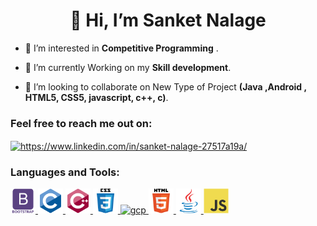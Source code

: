 <h1 align="center">👋 Hi, I’m Sanket Nalage</h1>


- 👀 I’m interested in **Competitive Programming** .

- 🌱 I’m currently Working on my **Skill development**.

- 💞️ I’m looking to collaborate on New Type of Project **(Java ,Android , HTML5, CSS5, javascript, c++, c)**.

<h3 align="left">Feel free to reach me out on:</h3>
<p align="left">
  <a href="https://www.linkedin.com/in/sanket-nalage-27517a19a/" target="blank"><img align="center" src="https://cdn.jsdelivr.net/npm/simple-icons@3.0.1/icons/linkedin.svg" alt="https://www.linkedin.com/in/sanket-nalage-27517a19a/" height="30" width="40" /></a>

<h3 align="left">Languages and Tools:</h3>
<p align="left"> <a href="https://getbootstrap.com" target="_blank"> <img src="https://raw.githubusercontent.com/devicons/devicon/master/icons/bootstrap/bootstrap-plain-wordmark.svg" alt="bootstrap" width="40" height="40"/> </a> <a href="https://www.cprogramming.com/" target="_blank"> <img src="https://raw.githubusercontent.com/devicons/devicon/master/icons/c/c-original.svg" alt="c" width="40" height="40"/> </a> <a href="https://www.w3schools.com/cpp/" target="_blank"> <img src="https://raw.githubusercontent.com/devicons/devicon/master/icons/cplusplus/cplusplus-original.svg" alt="cplusplus" width="40" height="40"/> </a> <a href="https://www.w3schools.com/css/" target="_blank"> <img src="https://raw.githubusercontent.com/devicons/devicon/master/icons/css3/css3-original-wordmark.svg" alt="css3" width="40" height="40"/> </a> <a href="https://cloud.google.com" target="_blank"> <img src="https://www.vectorlogo.zone/logos/google_cloud/google_cloud-icon.svg" alt="gcp" width="40" height="40"/> </a> <a href="https://www.w3.org/html/" target="_blank"> <img src="https://raw.githubusercontent.com/devicons/devicon/master/icons/html5/html5-original-wordmark.svg" alt="html5" width="40" height="40"/> </a> <a href="https://www.java.com" target="_blank"> <img src="https://raw.githubusercontent.com/devicons/devicon/master/icons/java/java-original.svg" alt="java" width="40" height="40"/> </a> <a href="https://developer.mozilla.org/en-US/docs/Web/JavaScript" target="_blank"> <img src="https://raw.githubusercontent.com/devicons/devicon/master/icons/javascript/javascript-original.svg" alt="javascript" width="40" height="40"/> </a> </p>


<!--
**SanketNalage/SanketNalage** is a ✨ _special_ ✨ repository because its `README.md` (this file) appears on your GitHub profile.
-
Here are some ideas to get you started:

- 👋 Hi, I’m Sanket Nalage   
- 👀 I’m interested in competitive programming .
- 🌱 I’m currently Working on me Skill development.
- 💞️ I’m looking to collaborate on New Type of Project.
-->

